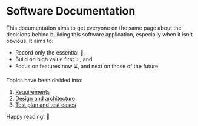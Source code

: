# Software Documentation

This documentation aims to get everyone on the same page about
the decisions behind building this software application, 
especially when it isn't obvious.
It aims to:

- Record only the essential 🤲,
- Build on high value first ✨, and
- Focus on features now ⌛, and next on those of the future.

Topics have been divided into:

1. [Requirements](./01-00-requirements.md)
1. [Design and architecture](./02-00-design-and-architecture.md)
1. [Test plan and test cases](./03-00-test-plan-and-test-cases.md)

Happy reading! 🙂
